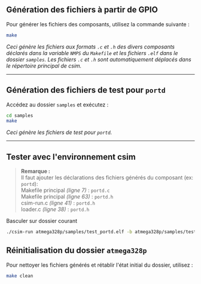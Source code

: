 ## Génération des fichiers à partir de GPIO

Pour générer les fichiers des composants, utilisez la commande suivante :

```sh
make
```

*Ceci génère les fichiers aux formats `.c` et `.h` des divers composants déclarés dans la variable `NMPS` du `Makefile` et les fichiers `.elf` dans le dossier `samples`. Les fichiers `.c` et `.h` sont automatiquement déplacés dans le répertoire principal de csim.*

---

## Génération des fichiers de test pour `portd`

Accédez au dossier `samples` et exécutez :

```sh
cd samples
make
```

*Ceci génère les fichiers de test pour `portd`.*

---

## Tester avec l'environnement csim

> **Remarque :**  
> Il faut ajouter les déclarations des fichiers générés du composant (ex: `portd`):  
> Makefile principal *(ligne 7)* : `portd.c`  
> Makefile principal *(ligne 63)* : `portd.h`  
> csim-run.c *(ligne 41)* : `portd.h`  
> loader.c   *(ligne 38)* : `portd.h`  

Basculer sur dossier courant
```sh
./csim-run atmega328p/samples/test_portd.elf -b atmega328p/samples/test_portd.yaml
```

## Réinitialisation du dossier `atmega328p`

Pour nettoyer les fichiers générés et rétablir l'état initial du dossier, utilisez :

```sh
make clean
```